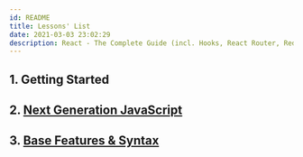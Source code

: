```yaml
---
id: README
title: Lessons' List
date: 2021-03-03 23:02:29
description: React - The Complete Guide (incl. Hooks, React Router, Redux)
---
```


## 1. Getting Started

## 2. [Next Generation JavaScript](02-next-gen-javascript/next-gen-javascript-summary)

## 3. [Base Features & Syntax](03-base-feature-syntax/Lessons/3-0-lesson)
